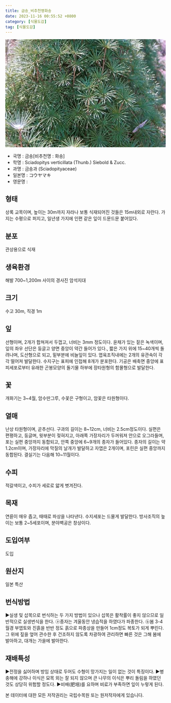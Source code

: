 ```yaml
---
title: 금송_비추천명화송
date: 2023-11-16 00:55:52 +0800
category: [식물도감]
tag: [식물도감]
---
```




![금송[비추천명 : 화송]](/assets/img/fileUpload/plants/basic/Taxodiaceae/Sciadopitys/15011/15011_1_th2.jpg)
- 국명 : 금송[비추천명 : 화송]
- 학명 : Sciadopitys verticillata (Thunb.) Siebold & Zucc.
- 과명 : 금송과 (Sciadopityaceae)
- 일본명 : コウヤマキ
- 영문명 : 


## 형태
상록 교목이며, 높이는 30m까지 자라나 보통 식재되어진 것들은 15m내외로 자란다. 가지는 수평으로 퍼지고, 일년생 가지에 인편 같은 잎이 드문드문 붙어있다. 
## 분포
관상용으로 식재
## 생육환경
해발 700~1,200m 사이의 경사진 암석지대
## 크기
수고 30m, 직경 1m
## 잎
선형이며, 2개가 합쳐져서 두껍고, 너비는 3mm 정도이다. 윤채가 있는 짙은 녹색이며, 잎의 좌우 선단은 둥글고 양면 중앙이 약간 들어가 있다., 짧은 가지 위에 15~40개씩 돌려나며, 도산형으로 되고, 밑부분에 비늘잎이 있다. 엽육조직내에는 2개의 유관속이 각각 떨어져 발달한다. 수지구는 표피에 인접해 8개가 분포한다. 기공은 배축면 중앙에 표피세포로부터 유래한 곤봉모양의 돌기물 하부에 장타원형의 함몰형으로 발달한다.
## 꽃
개화기는 3~4월, 암수딴그루, 수꽃은 구형이고, 암꽃은 타원형이다.
## 열매
난상 타원형이며, 곧추선다. 구과의 길이는 8~12cm, 너비는 2.5cm정도이다. 실편은 편평하고, 둥글며, 윗부분이 젖혀지고, 아래쪽 가장자리가 두꺼워져 안으로 오그라들며, 포는 실편 중앙까지 동합되고, 안쪽 중앙에 6~9개의 종자가 들어있다. 종자의 길이는 약 1.2cm이며, 가장자리에 막질의 날개가 발달하고 자엽은 2개이며, 포린은 실편 중앙까지 동합된다. 결실기는 다음해 10~11월이다.
## 수피
적갈색이고, 수피가 세로로 얇게 볏겨진다.
## 목재
연륜이 매우 좁고, 때때로 파상을 나타낸다. 수지세포는 드물게 발달한다. 방사조직의 높이는 보통 2~5세포이며, 분야벽공은 창상이다.
## 도입여부
도입
## 원산지
일본 특산
## 번식방법
▶실생 및 삽목으로 번식하는 두 가지 방법이 있으나 삽목은 활착률이 좋지 않으므로 일반적으로 실생번식을 한다. 
ⓐ종자는 겨울동안 냉습적을 하였다가 파종한다. 
ⓑ봄 3-4월경 부엽토와 진흙을 반반 정도 흙으로 파종상을 만들어 1cm정도 복토가 되게 뿌린다. 그 위에 짚을 엎어 관수한 후 건조하지 않도록 차광하여 관리하면 빠른 것은 그해 봄에 발아하고, 대개는 가을에 발아한다.
## 재배특성
▶전정을 싫어하며 방임 상태로 두어도 수형이 망가지는 일이 없는 것이 특징이다. 
▶병충해에 강하나 이식은 묘목 외는 잘 되지 않으며 큰 나무의 이식은 뿌리 돌림을 하였던 것도 상당히 위험할 정도다. 
▶비배(肥培)를 요하며 비료가 부족하면 잎이 누렇게 된다.






본 데이터에 대한 모든 저작권리는 국립수목원 또는 원저작자에게 있습니다.
